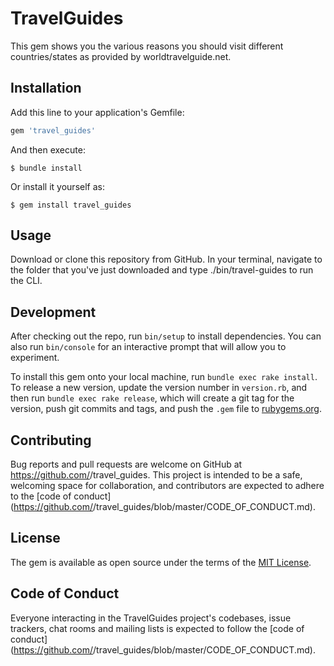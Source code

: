 # TravelGuides

This gem shows you the various reasons you should visit different countries/states as provided by worldtravelguide.net.

## Installation

Add this line to your application's Gemfile:

```ruby
gem 'travel_guides'
```

And then execute:

    $ bundle install

Or install it yourself as:

    $ gem install travel_guides

## Usage

Download or clone this repository from GitHub. In your terminal, navigate to the folder that you've just downloaded and type ./bin/travel-guides to run the CLI.

## Development

After checking out the repo, run `bin/setup` to install dependencies. You can also run `bin/console` for an interactive prompt that will allow you to experiment.

To install this gem onto your local machine, run `bundle exec rake install`. To release a new version, update the version number in `version.rb`, and then run `bundle exec rake release`, which will create a git tag for the version, push git commits and tags, and push the `.gem` file to [rubygems.org](https://rubygems.org).

## Contributing

Bug reports and pull requests are welcome on GitHub at https://github.com/<github username>/travel_guides. This project is intended to be a safe, welcoming space for collaboration, and contributors are expected to adhere to the [code of conduct](https://github.com/<github username>/travel_guides/blob/master/CODE_OF_CONDUCT.md).


## License

The gem is available as open source under the terms of the [MIT License](https://opensource.org/licenses/MIT).

## Code of Conduct

Everyone interacting in the TravelGuides project's codebases, issue trackers, chat rooms and mailing lists is expected to follow the [code of conduct](https://github.com/<github username>/travel_guides/blob/master/CODE_OF_CONDUCT.md).
